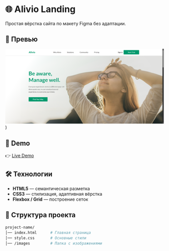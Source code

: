 # 🌐 Alivio Landing

Простая вёрстка сайта по макету Figma без адаптации.

## 📸 Превью

![Project Screenshot](./images/site-preview.png))

## 🚀 Demo

👉 [Live Demo](https://your-demo-link.com)

## 🛠 Технологии

- **HTML5** — семантическая разметка
- **CSS3** — стилизация, адаптивная вёрстка
- **Flexbox / Grid** — построение сеток

## 📂 Структура проекта

```bash
project-name/
│── index.html      # Главная страница
│── style.css       # Основные стили
│── /images         # Папка с изображениями
```

